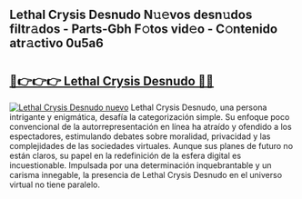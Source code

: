 ## Lethal Crysis Desnudo N𝚞𝚎vos desn𝚞dos filtr𝚊dos - Parts-Gbh F𝚘tos vid𝚎o - C𝚘ntenido atr𝚊ctivo 0u5a6

# <h2><a href="http://mb6hd5.tromn.icu/?c=Lethal+Crysis+Desnudo">🔗👉👉👉 Lethal Crysis Desnudo 🔗🔗</a></h2>

[![Lethal Crysis Desnudo nuevo](https://i.imgur.com/pEAQMta.gif)](http://mb6hd5.tromn.icu/?c=Lethal+Crysis+Desnudo)
Lethal Crysis Desnudo, una persona intrigante y enigmática, desafía la categorización simple. Su enfoque poco convencional de la autorrepresentación en línea ha atraído y ofendido a los espectadores, estimulando debates sobre moralidad, privacidad y las complejidades de las sociedades virtuales. Aunque sus planes de futuro no están claros, su papel en la redefinición de la esfera digital es incuestionable. Impulsada por una determinación inquebrantable y un carisma innegable, la presencia de Lethal Crysis Desnudo en el universo virtual no tiene paralelo.
